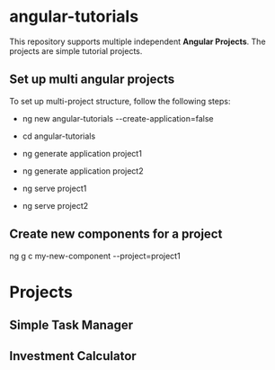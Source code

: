 # angular-tutorials

This repository supports multiple independent **Angular Projects**. The projects are simple tutorial projects.

## Set up multi angular projects

To set up multi-project structure, follow the following steps:

- ng new angular-tutorials --create-application=false
- cd angular-tutorials

- ng generate application project1
- ng generate application project2

- ng serve project1
- ng serve project2

## Create new components for a project

ng g c my-new-component --project=project1

# Projects

## Simple Task Manager

## Investment Calculator
